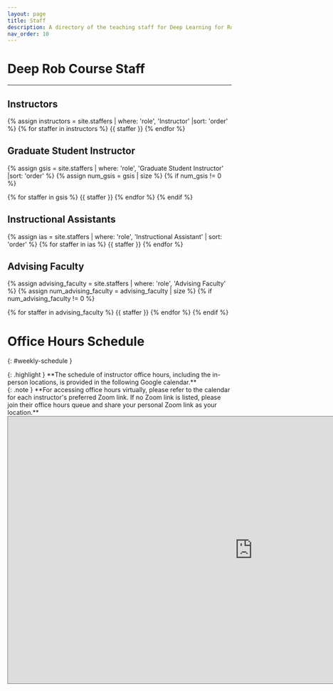 ```yaml
---
layout: page
title: Staff
description: A directory of the teaching staff for Deep Learning for Robot Perception at the University of Michigan.
nav_order: 10
---
```


# Deep Rob Course Staff

---

## Instructors
<div markdown="1" class="staff-column">

{% assign instructors = site.staffers | where: 'role', 'Instructor' |sort: 'order' %}
{% for staffer in instructors %}
{{ staffer }}
{% endfor %}

</div>

## Graduate Student Instructor
<div markdown="1" class="staff-column">

{% assign gsis = site.staffers | where: 'role', 'Graduate Student Instructor' |sort: 'order' %}
{% assign num_gsis = gsis | size %}
{% if num_gsis != 0 %}

{% for staffer in gsis %}
{{ staffer }}
{% endfor %}
{% endif %}

</div>

## Instructional Assistants
<div markdown="1" class="staff-column">

{% assign ias = site.staffers | where: 'role', 'Instructional Assistant' | sort: 'order' %}
{% for staffer in ias %}
{{ staffer }}
{% endfor %}

</div>

## Advising Faculty
<div markdown="1" class="staff-column">

{% assign advising_faculty = site.staffers | where: 'role', 'Advising Faculty' %}
{% assign num_advising_faculty = advising_faculty | size %}
{% if num_advising_faculty != 0 %}

{% for staffer in advising_faculty %}
{{ staffer }}
{% endfor %}
{% endif %}

</div>


# Office Hours Schedule
{: #weekly-schedule }

<div markdown="1" style="max-width: 1100px">
{: .highlight }
**The schedule of instructor office hours, including the in-person locations, is provided in the following Google calendar.**
</div>

<div markdown="1" style="max-width: 1100px">
{: .note }
**For accessing office hours virtually, please refer to the calendar for each instructor's preferred Zoom link. If no Zoom link is listed, please join their office hours queue and share your personal Zoom link as your location.**
</div>

<iframe src="https://calendar.google.com/calendar/embed?height=600&wkst=1&ctz=America%2FDetroit&showPrint=0&mode=WEEK&src=Y18zZDZhOGMyMTg0Y2I3ZDA4ZmIwZDg4OGM1OWNiNTU0OGViNzczMTZiOTg3ZTE3YmFlYjFkZDkwOWRhZWQyZTc2QGdyb3VwLmNhbGVuZGFyLmdvb2dsZS5jb20&color=%23C0CA33" style="border:solid 1px #777" width="1100" height="600" frameborder="0" scrolling="no"></iframe>
